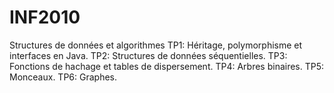 # INF2010
Structures de données et algorithmes
TP1: Héritage, polymorphisme et interfaces en Java.
TP2: Structures de données séquentielles.
TP3: Fonctions de hachage et tables de dispersement.
TP4: Arbres binaires.
TP5: Monceaux.
TP6: Graphes.
